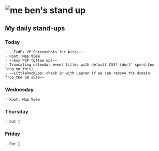 # ![me](https://avatars2.githubusercontent.com/u/5232044?s=50&v=4) ben's stand up

## My daily stand-ups

### Today

    - ~~FedEx VP Screenshots for Aitza~~
    - Root: Map View
    - ~~Any PSP follow up?~~
    - Truncating calendar event titles with default CSS? (dont' spend too long on this)
    - ~~LittleRockZoo: check in with Lauren if we can remove the domain from the SW site~~
 
### Wednesday

    - Root: Map View
    
### Thursday

    - Out 🦃

### Friday

    - Out 🦃
